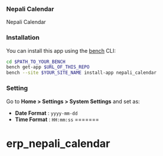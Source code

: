 
### Nepali Calendar

Nepali Calendar

### Installation

You can install this app using the [bench](https://github.com/frappe/bench) CLI:

```bash
cd $PATH_TO_YOUR_BENCH
bench get-app $URL_OF_THIS_REPO
bench --site $YOUR_SITE_NAME install-app nepali_calendar
```

### Setting

Go to **Home > Settings > System Settings** and set as:

- **Date Format** : `yyyy-mm-dd`
- **Time Format** : `HH:mm:ss`
=======
# erp_nepali_calendar
